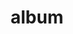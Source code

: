 ---
layout: album
resource: facebook
title: "album"
description: "masonry"
active: gallery
header-img: "img/gallery-bg.jpg"
album-title: "my 9th album"
images:
  - image_path: TranThiQuynhMy/6/7287098111333360_410227820_7287098104666694_4268735105999577687_n.jpg
  - image_path: TranThiQuynhMy/6/7288629304513574_411625844_7288631457846692_6464220789573160608_n.jpg
  - image_path: TranThiQuynhMy/6/7288629344513570_411627912_7288631467846691_1124508206843756113_n.jpg
  - image_path: TranThiQuynhMy/6/7288629377846900_411596755_7288631574513347_9053826833225889268_n.jpg
  - image_path: TranThiQuynhMy/6/7288629414513563_411640819_7288631597846678_8306784088793362448_n.jpg
  - image_path: TranThiQuynhMy/6/7288629454513559_411603749_7288631701180001_6122741698256065699_n.jpg
  - image_path: TranThiQuynhMy/6/7288629491180222_411588769_7288631707846667_756933558070933063_n.jpg
  - image_path: TranThiQuynhMy/6/7288629537846884_411627881_7288631831179988_5389909641642398570_n.jpg
  - image_path: TranThiQuynhMy/6/7295474203829084_411676968_7295475223828982_6052523258876267782_n.jpg
  - image_path: TranThiQuynhMy/6/7295474230495748_412534692_7295475233828981_659560901397792671_n.jpg
  - image_path: TranThiQuynhMy/6/7295474263829078_411701556_7295475303828974_5368722889504444513_n.jpg
  - image_path: TranThiQuynhMy/6/7295474293829075_412677435_7295475320495639_3372908785214556828_n.jpg
---